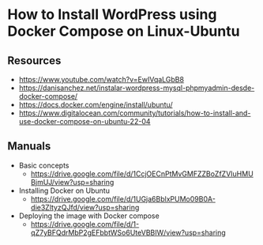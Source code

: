# How to Install WordPress using Docker Compose on Linux-Ubuntu

## Resources

* https://www.youtube.com/watch?v=EwIVqaLGbB8
* https://danisanchez.net/instalar-wordpress-mysql-phpmyadmin-desde-docker-compose/
* https://docs.docker.com/engine/install/ubuntu/
* https://www.digitalocean.com/community/tutorials/how-to-install-and-use-docker-compose-on-ubuntu-22-04

## Manuals
* Basic concepts
  * https://drive.google.com/file/d/1CcjOECnPtMvGMFZZBoZfZVIuHMUBjmUJ/view?usp=sharing
* Installing Docker on Ubuntu
  * https://drive.google.com/file/d/1UGja6BblxPUMo09B0A-die3ZltyzQJfd/view?usp=sharing 
* Deploying the image with Docker compose
  * https://drive.google.com/file/d/1-qZ7yBFQdrMbP2gEFbbtWSo6UteVBBIW/view?usp=sharing

